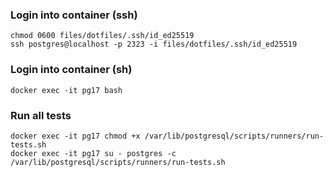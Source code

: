 ### Login into container (ssh)

```
chmod 0600 files/dotfiles/.ssh/id_ed25519
ssh postgres@localhost -p 2323 -i files/dotfiles/.ssh/id_ed25519
```

### Login into container (sh)

```
docker exec -it pg17 bash
```

### Run all tests

```
docker exec -it pg17 chmod +x /var/lib/postgresql/scripts/runners/run-tests.sh
docker exec -it pg17 su - postgres -c /var/lib/postgresql/scripts/runners/run-tests.sh
```

